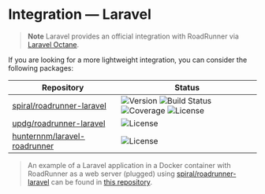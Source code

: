 # Integration — Laravel

> **Note**
> Laravel provides an official integration with RoadRunner via [Laravel Octane](https://github.com/laravel/octane).

If you are looking for a more lightweight integration, you can consider the following packages:

| Repository                                                                      | Status                                                                                                                                                                                                                                                                                                                                                                                 |
|---------------------------------------------------------------------------------|----------------------------------------------------------------------------------------------------------------------------------------------------------------------------------------------------------------------------------------------------------------------------------------------------------------------------------------------------------------------------------------|
| [spiral/roadrunner-laravel](https://github.com/spiral/roadrunner-laravel)       | ![Version](https://img.shields.io/packagist/php-v/spiral/roadrunner-laravel.svg) ![Build Status](https://img.shields.io/github/actions/workflow/status/spiral/roadrunner-laravel/tests.yml?branch=master&maxAge=30) ![Coverage](https://img.shields.io/codecov/c/github/spiral/roadrunner-laravel/master.svg) ![License](https://img.shields.io/packagist/l/spiral/roadrunner-laravel) |
| [updg/roadrunner-laravel](https://github.com/UPDG/roadrunner-laravel)           | ![License](https://img.shields.io/packagist/l/UPDG/roadrunner-laravel.svg)                                                                                                                                                                                                                                                                                                             |
| [hunternnm/laravel-roadrunner](https://github.com/Hunternnm/laravel-roadrunner) | ![License](https://img.shields.io/packagist/l/Hunternnm/laravel-roadrunner.svg)                                                                                                                                                                                                                                                                                                        |

> An example of a Laravel application in a Docker container with RoadRunner as a web server (plugged)
> using [spiral/roadrunner-laravel](https://github.com/spiral/roadrunner-laravel) can be found
> in [this repository](https://github.com/tarampampam/laravel-roadrunner-in-docker).
